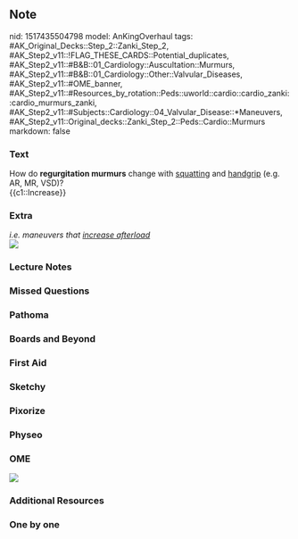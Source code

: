 ## Note
nid: 1517435504798
model: AnKingOverhaul
tags: #AK_Original_Decks::Step_2::Zanki_Step_2, #AK_Step2_v11::!FLAG_THESE_CARDS::Potential_duplicates, #AK_Step2_v11::#B&B::01_Cardiology::Auscultation::Murmurs, #AK_Step2_v11::#B&B::01_Cardiology::Other::Valvular_Diseases, #AK_Step2_v11::#OME_banner, #AK_Step2_v11::#Resources_by_rotation::Peds::uworld::cardio::cardio_zanki::cardio_murmurs_zanki, #AK_Step2_v11::#Subjects::Cardiology::04_Valvular_Disease::*Maneuvers, #AK_Step2_v11::Original_decks::Zanki_Step_2::Peds::Cardio::Murmurs
markdown: false

### Text
<div>
  How do <b>regurgitation murmurs</b> change with <u>squatting</u>
  and <u>handgrip</u> (e.g. AR, MR, VSD)?
</div>
<div>
  {{c1::Increase}}
</div>

### Extra
<div>
  <i>i.e. maneuvers that <u>increase afterload</u></i>
</div>
<div>
  <i><img src="murmurs.png"></i>
</div>

### Lecture Notes


### Missed Questions


### Pathoma


### Boards and Beyond


### First Aid


### Sketchy


### Pixorize


### Physeo


### OME
<div class="ome-widget">
  <a href="https://onlinemeded.org?ref=anki"><img src=
  "_OME_AnkiFlashcards_General_7.png"></a>
</div>

### Additional Resources


### One by one

